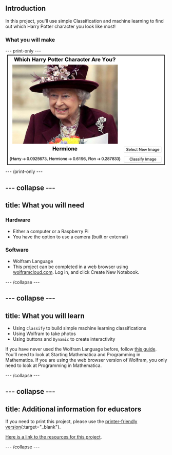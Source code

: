## Introduction

In this project, you'll use simple Classification and machine learning to find out which Harry Potter character you look like most!

### What you will make

--- print-only ---
![Complete project](images/Complete.png)
--- /print-only ---

--- collapse ---
---
title: What you will need
---
### Hardware

+ Either a computer or a Raspberry Pi
+ You have the option to use a camera (built or external)

### Software

+ Wolfram Language
+ This project can be completed in a web browser using [wolframcloud.com](http://lab.wolframcloud.com/app/). Log in, and click Create New Notebook.

--- /collapse ---

--- collapse ---
---
title: What you will learn
---

+ Using `Classify` to build simple machine learning classifications
+ Using Wolfram to take photos
+ Using buttons and `Dynamic` to create interactivity

If you have never used the Wolfram Language before, follow [this guide](https://projects.raspberrypi.org/en/projects/getting-started-with-mathematica). You'll need to look at Starting Mathematica and Programming in Mathematica. If you are using the web browser version of Wolfram, you only need to look at Programming in Mathematica.

--- /collapse ---

--- collapse ---
---
title: Additional information for educators
---

If you need to print this project, please use the [printer-friendly version](https://projects.raspberrypi.org/en/projects/project-name/print){:target="_blank"}.

[Here is a link to the resources for this project](http://rpf.io/project-name-go).

--- /collapse ---
